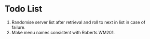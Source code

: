 # Todo List
1. Randomise server list after retrieval and roll to next in list in case of failure.
2. Make menu names consistent with Roberts WM201.
